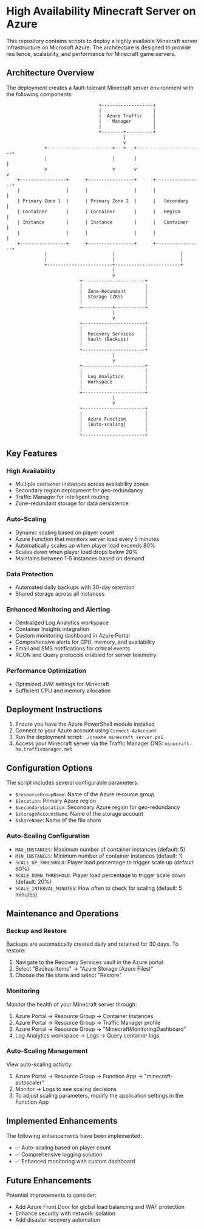 # High Availability Minecraft Server on Azure

This repository contains scripts to deploy a highly available Minecraft server infrastructure on Microsoft Azure. The architecture is designed to provide resilience, scalability, and performance for Minecraft game servers.

## Architecture Overview

The deployment creates a fault-tolerant Minecraft server environment with the following components:

```
                                  +-------------------+
                                  |                   |
                                  |  Azure Traffic    |
                                  |    Manager        |
                                  |                   |
                                  +--------+----------+
                                           |
                                           v
              +------------------------+---+---+------------------------+
              |                        |       |                        |
              v                        v       v                        v
    +-----------------+      +-----------------+      +-----------------+
    |                 |      |                 |      |                 |
    | Primary Zone 1  |      | Primary Zone 2  |      |   Secondary     |
    | Container       |      | Container       |      |   Region        |
    | Instance        |      | Instance        |      |   Container     |
    |                 |      |                 |      |                 |
    +-----------------+      +-----------------+      +-----------------+
              |                        |                        |
              |                        |                        |
              +------------------------+------------------------+
                                       |
                                       v
                           +-----------------------+
                           |                       |
                           |  Zone-Redundant       |
                           |  Storage (ZRS)        |
                           |                       |
                           +-----------+-----------+
                                       |
                                       v
                           +-----------------------+
                           |                       |
                           |  Recovery Services    |
                           |  Vault (Backups)      |
                           |                       |
                           +-----------------------+
                                       |
                                       v
                           +-----------------------+
                           |                       |
                           |  Log Analytics        |
                           |  Workspace            |
                           |                       |
                           +-----------------------+
                                       |
                                       v
                           +-----------------------+
                           |                       |
                           |  Azure Function       |
                           |  (Auto-scaling)       |
                           |                       |
                           +-----------------------+
```

## Key Features

### High Availability
- Multiple container instances across availability zones
- Secondary region deployment for geo-redundancy
- Traffic Manager for intelligent routing
- Zone-redundant storage for data persistence

### Auto-Scaling
- Dynamic scaling based on player count
- Azure Function that monitors server load every 5 minutes
- Automatically scales up when player load exceeds 80%
- Scales down when player load drops below 20%
- Maintains between 1-5 instances based on demand

### Data Protection
- Automated daily backups with 30-day retention
- Shared storage across all instances

### Enhanced Monitoring and Alerting
- Centralized Log Analytics workspace
- Container Insights integration
- Custom monitoring dashboard in Azure Portal
- Comprehensive alerts for CPU, memory, and availability
- Email and SMS notifications for critical events
- RCON and Query protocols enabled for server telemetry

### Performance Optimization
- Optimized JVM settings for Minecraft
- Sufficient CPU and memory allocation

## Deployment Instructions

1. Ensure you have the Azure PowerShell module installed
2. Connect to your Azure account using `Connect-AzAccount`
3. Run the deployment script: `./create_minecraft_server.ps1`
4. Access your Minecraft server via the Traffic Manager DNS: `minecraft-ha.trafficmanager.net`

## Configuration Options

The script includes several configurable parameters:

- `$resourceGroupName`: Name of the Azure resource group
- `$location`: Primary Azure region
- `$secondaryLocation`: Secondary Azure region for geo-redundancy
- `$storageAccountName`: Name of the storage account
- `$shareName`: Name of the file share

### Auto-Scaling Configuration
- `MAX_INSTANCES`: Maximum number of container instances (default: 5)
- `MIN_INSTANCES`: Minimum number of container instances (default: 1)
- `SCALE_UP_THRESHOLD`: Player load percentage to trigger scale up (default: 80%)
- `SCALE_DOWN_THRESHOLD`: Player load percentage to trigger scale down (default: 20%)
- `SCALE_INTERVAL_MINUTES`: How often to check for scaling (default: 5 minutes)

## Maintenance and Operations

### Backup and Restore
Backups are automatically created daily and retained for 30 days. To restore:

1. Navigate to the Recovery Services vault in the Azure portal
2. Select "Backup Items" → "Azure Storage (Azure Files)"
3. Choose the file share and select "Restore"

### Monitoring
Monitor the health of your Minecraft server through:

1. Azure Portal → Resource Group → Container Instances
2. Azure Portal → Resource Group → Traffic Manager profile
3. Azure Portal → Resource Group → "MinecraftMonitoringDashboard"
4. Log Analytics workspace → Logs → Query container logs

### Auto-Scaling Management
View auto-scaling activity:

1. Azure Portal → Resource Group → Function App → "minecraft-autoscaler"
2. Monitor → Logs to see scaling decisions
3. To adjust scaling parameters, modify the application settings in the Function App

## Implemented Enhancements

The following enhancements have been implemented:
- ✅ Auto-scaling based on player count
- ✅ Comprehensive logging solution
- ✅ Enhanced monitoring with custom dashboard

## Future Enhancements

Potential improvements to consider:
- Add Azure Front Door for global load balancing and WAF protection
- Enhance security with network isolation
- Add disaster recovery automation 
